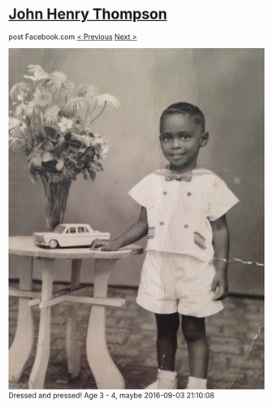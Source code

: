 # [John Henry Thompson](../README.md)
post Facebook.com
[< Previous](2016-09-03-1.md) [Next >](2016-09-03-3.md)

[![](../media/2016-09-03/Timeline-Photos-Dressed-and-pressed-Age-3-4-maybe.jpg)](../README.md)
Dressed and pressed! Age 3  - 4, maybe
2016-09-03 21:10:08